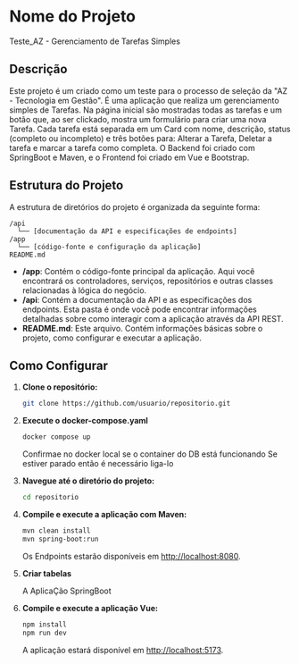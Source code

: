 # Nome do Projeto

Teste_AZ - Gerenciamento de Tarefas Simples

## Descrição

Este projeto é um criado como um teste para o processo de seleção da "AZ - Tecnologia em Gestão". É uma aplicação que realiza um gerenciamento simples de Tarefas. Na página inicial são mostradas todas as tarefas e um botão que, ao ser clickado, mostra um formulário para criar uma nova Tarefa. Cada tarefa está separada em um Card com nome, descrição, status (completo ou incompleto) e três botões para: Alterar a Tarefa, Deletar a tarefa e marcar a tarefa como completa.
O Backend foi criado com SpringBoot e Maven, e o Frontend foi criado em Vue e Bootstrap.

## Estrutura do Projeto

A estrutura de diretórios do projeto é organizada da seguinte forma:

```
/api
  └── [documentação da API e especificações de endpoints]
/app
  └── [código-fonte e configuração da aplicação]
README.md
```

- **/app**: Contém o código-fonte principal da aplicação. Aqui você encontrará os controladores, serviços, repositórios e outras classes relacionadas à lógica do negócio.
- **/api**: Contém a documentação da API e as especificações dos endpoints. Esta pasta é onde você pode encontrar informações detalhadas sobre como interagir com a aplicação através da API REST.
- **README.md**: Este arquivo. Contém informações básicas sobre o projeto, como configurar e executar a aplicação.

## Como Configurar

1. **Clone o repositório:**

   ```bash
   git clone https://github.com/usuario/repositorio.git
   ```

2. **Execute o docker-compose.yaml**

   ```bash
   docker compose up
   ```
   Confirmae no docker local se o container do DB está funcionando
   Se estiver parado então é necessário liga-lo


3. **Navegue até o diretório do projeto:**

   ```bash
   cd repositorio
   ```

4. **Compile e execute a aplicação com Maven:**

   ```bash
   mvn clean install
   mvn spring-boot:run
   ```

   Os Endpoints estarão disponíveis em [http://localhost:8080](http://localhost:8080).

5. **Criar tabelas**

   A AplicaÇão SpringBoot

6. **Compile e execute a aplicação Vue:**

   ```bash
   npm install
   npm run dev
   ```

   A aplicação estará disponível em [http://localhost:5173](http://localhost:5173).
